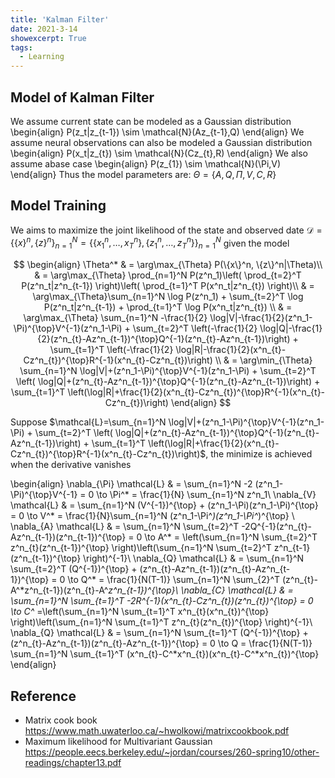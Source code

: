```yaml
---
title: 'Kalman Filter'
date: 2021-3-14
showexcerpt: True
tags:
  - Learning
---
```

<style TYPE="text/css">
code.has-jax {font: inherit; font-size: 100%; background: inherit; border: inherit;}
</style>
<script type="text/x-mathjax-config">
MathJax.Hub.Config({
    tex2jax: {
        inlineMath: [['$','$'], ['\\(','\\)']],
        skipTags: ['script', 'noscript', 'style', 'textarea', 'pre'] // removed 'code' entry
    }
});
MathJax.Hub.Queue(function() {
    var all = MathJax.Hub.getAllJax(), i;
    for(i = 0; i < all.length; i += 1) {
        all[i].SourceElement().parentNode.className += ' has-jax';
    }
});
</script>
<script type="text/javascript" src="https://cdnjs.cloudflare.com/ajax/libs/mathjax/2.7.4/MathJax.js?config=TeX-AMS_HTML-full"></script>
## Model of Kalman Filter
We assume current state can be modeled as a Gaussian distribution
\begin{align}
P(z_t|z_{t-1}) \sim \mathcal{N}(Az_{t-1},Q)
\end{align}
We assume neural observations can also be modeled a Gaussian distribution
\begin{align}
P(x_t|z_{t}) \sim \mathcal{N}(Cz_{t},R)
\end{align}
We also assume abase case
\begin{align}
P(z_{1}) \sim \mathcal{N}(\Pi,V)
\end{align}
Thus the model parameters are: $\Theta=\{A,Q,\Pi,V,C,R\}$

## Model Training
We aims to maximize the joint likelihood of the state and observed date $\mathcal{D}=\{\{x\}^n, \{z\}^n\}_{n=1}^N=\{\{x_1^n, \dots, x_T^n\}, \{z_1^n, \dots, z_T^n\}\}_{n=1}^N$ given the model

$$
\begin{align}
\Theta^* & = \arg\max_{\Theta} P(\{x\}^n, \{z\}^n|\Theta)\\
& = \arg\max_{\Theta} \prod_{n=1}^N P(z^n_1)\left( \prod_{t=2}^T P(z^n_t|z^n_{t-1}) \right)\left( \prod_{t=1}^T P(x^n_t|z^n_{t}) \right)\\
& = \arg\max_{\Theta}\sum_{n=1}^N \log P(z^n_1) + \sum_{t=2}^T \log  P(z^n_t|z^n_{t-1}) + \prod_{t=1}^T \log P(x^n_t|z^n_{t}) \\
& = \arg\max_{\Theta} \sum_{n=1}^N -\frac{1}{2} \log|V|-\frac{1}{2}(z^n_1-\Pi)^{\top}V^{-1}(z^n_1-\Pi) + \sum_{t=2}^T \left(-\frac{1}{2} \log|Q|-\frac{1}{2}(z^n_{t}-Az^n_{t-1})^{\top}Q^{-1}(z^n_{t}-Az^n_{t-1})\right) + \sum_{t=1}^T \left(-\frac{1}{2} \log|R|-\frac{1}{2}(x^n_{t}-Cz^n_{t})^{\top}R^{-1}(x^n_{t}-Cz^n_{t})\right) \\
& = \arg\min_{\Theta} \sum_{n=1}^N  \log|V|+(z^n_1-\Pi)^{\top}V^{-1}(z^n_1-\Pi) + \sum_{t=2}^T \left( \log|Q|+(z^n_{t}-Az^n_{t-1})^{\top}Q^{-1}(z^n_{t}-Az^n_{t-1})\right) + \sum_{t=1}^T \left(\log|R|+\frac{1}{2}(x^n_{t}-Cz^n_{t})^{\top}R^{-1}(x^n_{t}-Cz^n_{t})\right) 
\end{align}
$$

Suppose $\mathcal{L}=\sum_{n=1}^N \log|V|+(z^n_1-\Pi)^{\top}V^{-1}(z^n_1-\Pi) + \sum_{t=2}^T \left( \log|Q|+(z^n_{t}-Az^n_{t-1})^{\top}Q^{-1}(z^n_{t}-Az^n_{t-1})\right) + \sum_{t=1}^T \left(\log|R|+\frac{1}{2}(x^n_{t}-Cz^n_{t})^{\top}R^{-1}(x^n_{t}-Cz^n_{t})\right)$, the minimize is achieved when the derivative vanishes

\begin{align}
\nabla_{\Pi} \mathcal{L} & = \sum_{n=1}^N -2 (z^n_1-\Pi)^{\top}V^{-1} = 0 \to \Pi^* = \frac{1}{N} \sum_{n=1}^N z^n_1\\
\nabla_{V} \mathcal{L} & = \sum_{n=1}^N (V^{-1})^{\top} + (z^n_1-\Pi)(z^n_1-\Pi)^{\top} = 0 \to V^* = \frac{1}{N}\sum_{n=1}^N  (z^n_1-\Pi^*)(z^n_1-\Pi^*)^{\top}  \\
\nabla_{A} \mathcal{L} & = \sum_{n=1}^N \sum_{t=2}^T -2Q^{-1}(z^n_{t}-Az^n_{t-1})(z^n_{t-1})^{\top} = 0 \to A^* = \left(\sum_{n=1}^N \sum_{t=2}^T z^n_{t}(z^n_{t-1})^{\top} \right)\left(\sum_{n=1}^N \sum_{t=2}^T z^n_{t-1}(z^n_{t-1})^{\top} \right)^{-1}\\
\nabla_{Q} \mathcal{L} & = \sum_{n=1}^N \sum_{t=2}^T (Q^{-1})^{\top} + (z^n_{t}-Az^n_{t-1})(z^n_{t}-Az^n_{t-1})^{\top} = 0 \to Q^* = \frac{1}{N(T-1)} \sum_{n=1}^N \sum_{2}^T (z^n_{t}-A^*z^n_{t-1})(z^n_{t}-A^*z^n_{t-1})^{\top}\\
\nabla_{C} \mathcal{L} & = \sum_{n=1}^N \sum_{t=1}^T -2R^{-1}(x^n_{t}-Cz^n_{t})(z^n_{t})^{\top} = 0 \to C^* =\left(\sum_{n=1}^N \sum_{t=1}^T x^n_{t}(x^n_{t})^{\top} \right)\left(\sum_{n=1}^N \sum_{t=1}^T z^n_{t}(z^n_{t})^{\top} \right)^{-1}\\
\nabla_{Q} \mathcal{L} & = \sum_{n=1}^N \sum_{t=1}^T (Q^{-1})^{\top} + (z^n_{t}-Az^n_{t-1})(z^n_{t}-Az^n_{t-1})^{\top} = 0 \to Q = \frac{1}{N(T-1)} \sum_{n=1}^N \sum_{t=1}^T (x^n_{t}-C^*x^n_{t})(x^n_{t}-C^*x^n_{t})^{\top}
\end{align}

## Reference
- Matrix cook book https://www.math.uwaterloo.ca/~hwolkowi/matrixcookbook.pdf
- Maximum likelihood for Multivariant Gaussian https://people.eecs.berkeley.edu/~jordan/courses/260-spring10/other-readings/chapter13.pdf